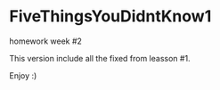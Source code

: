 # FiveThingsYouDidntKnow1
homework week #2

This version include all the fixed from leasson #1.

Enjoy :)
